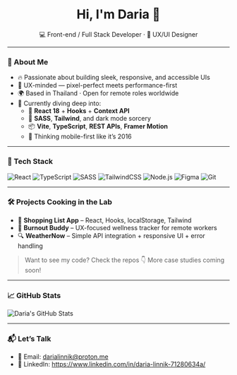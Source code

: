 <h1 align="center">Hi, I'm Daria 👋</h1>
<p align="center">
  💻 Front-end / Full Stack Developer · 🎨 UX/UI Designer   
</p>

---

### 🚀 About Me
- 🔥 Passionate about building sleek, responsive, and accessible UIs  
- 🎨 UX-minded — pixel-perfect meets performance-first  
- 🌍 Based in Thailand · Open for remote roles worldwide  
- 👀 Currently diving deep into:  
  - 🧠 **React 18** + **Hooks** + **Context API**  
  - 💅 **SASS**, **Tailwind**, and dark mode sorcery  
  - 📦 **Vite**, **TypeScript**, **REST APIs**, **Framer Motion**  
  - 📱 Thinking mobile-first like it’s 2016  
---

### 💼 Tech Stack
![React](https://img.shields.io/badge/-React-61DAFB?logo=react&logoColor=black&style=plastic)
![TypeScript](https://img.shields.io/badge/-TypeScript-3178C6?logo=typescript&logoColor=white&style=plastic)
![SASS](https://img.shields.io/badge/-SASS-CC6699?logo=sass&logoColor=white&style=plastic)
![TailwindCSS](https://img.shields.io/badge/-Tailwind-38B2AC?logo=tailwind-css&logoColor=white&style=plastic)
![Node.js](https://img.shields.io/badge/-Node.js-339933?logo=nodedotjs&logoColor=white&style=plastic)
![Figma](https://img.shields.io/badge/-Figma-F24E1E?logo=figma&logoColor=white&style=plastic)
![Git](https://img.shields.io/badge/-Git-F05032?logo=git&logoColor=white&style=plastic)

---

### 🛠 Projects Cooking in the Lab
- 🛒 **Shopping List App** – React, Hooks, localStorage, Tailwind  
- 🧠 **Burnout Buddy** – UX-focused wellness tracker for remote workers  
- 🔍 **WeatherNow** – Simple API integration + responsive UI + error handling  

> Want to see my code? Check the repos 👇 More case studies coming soon!

---

### 📈 GitHub Stats
![Daria's GitHub Stats](https://github-readme-stats.vercel.app/api?username=darialinnik&show_icons=true&theme=radical)

---

### 📬 Let’s Talk
- 💌 Email: darialinnik@proton.me  
- 🤝 LinkedIn: https://www.linkedin.com/in/daria-linnik-71280634a/
